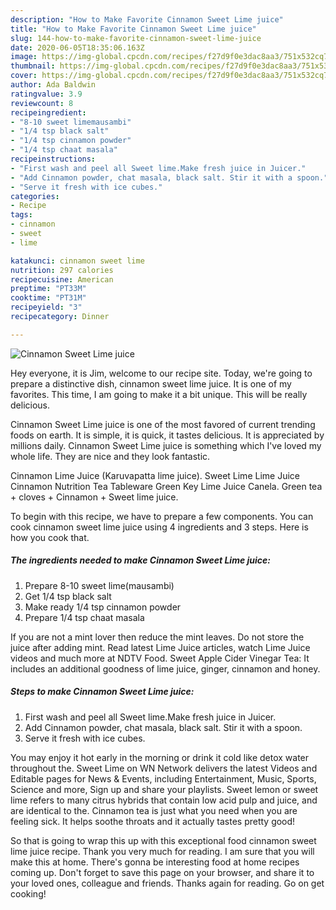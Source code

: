 ```yaml
---
description: "How to Make Favorite Cinnamon Sweet Lime juice"
title: "How to Make Favorite Cinnamon Sweet Lime juice"
slug: 144-how-to-make-favorite-cinnamon-sweet-lime-juice
date: 2020-06-05T18:35:06.163Z
image: https://img-global.cpcdn.com/recipes/f27d9f0e3dac8aa3/751x532cq70/cinnamon-sweet-lime-juice-recipe-main-photo.jpg
thumbnail: https://img-global.cpcdn.com/recipes/f27d9f0e3dac8aa3/751x532cq70/cinnamon-sweet-lime-juice-recipe-main-photo.jpg
cover: https://img-global.cpcdn.com/recipes/f27d9f0e3dac8aa3/751x532cq70/cinnamon-sweet-lime-juice-recipe-main-photo.jpg
author: Ada Baldwin
ratingvalue: 3.9
reviewcount: 8
recipeingredient:
- "8-10 sweet limemausambi"
- "1/4 tsp black salt"
- "1/4 tsp cinnamon powder"
- "1/4 tsp chaat masala"
recipeinstructions:
- "First wash and peel all Sweet lime.Make fresh juice in Juicer."
- "Add Cinnamon powder, chat masala, black salt. Stir it with a spoon."
- "Serve it fresh with ice cubes."
categories:
- Recipe
tags:
- cinnamon
- sweet
- lime

katakunci: cinnamon sweet lime 
nutrition: 297 calories
recipecuisine: American
preptime: "PT33M"
cooktime: "PT31M"
recipeyield: "3"
recipecategory: Dinner

---
```



![Cinnamon Sweet Lime juice](https://img-global.cpcdn.com/recipes/f27d9f0e3dac8aa3/751x532cq70/cinnamon-sweet-lime-juice-recipe-main-photo.jpg)

Hey everyone, it is Jim, welcome to our recipe site. Today, we're going to prepare a distinctive dish, cinnamon sweet lime juice. It is one of my favorites. This time, I am going to make it a bit unique. This will be really delicious.

Cinnamon Sweet Lime juice is one of the most favored of current trending foods on earth. It is simple, it is quick, it tastes delicious. It is appreciated by millions daily. Cinnamon Sweet Lime juice is something which I've loved my whole life. They are nice and they look fantastic.

Cinnamon Lime Juice (Karuvapatta lime juice). Sweet Lime Lime Juice Cinnamon Nutrition Tea Tableware Green Key Lime Juice Canela. Green tea + cloves + Cinnamon + Sweet lime juice.


To begin with this recipe, we have to prepare a few components. You can cook cinnamon sweet lime juice using 4 ingredients and 3 steps. Here is how you cook that.

<!--inarticleads1-->

##### The ingredients needed to make Cinnamon Sweet Lime juice:

1. Prepare 8-10 sweet lime(mausambi)
1. Get 1/4 tsp black salt
1. Make ready 1/4 tsp cinnamon powder
1. Prepare 1/4 tsp chaat masala


If you are not a mint lover then reduce the mint leaves. Do not store the juice after adding mint. Read latest Lime Juice articles, watch Lime Juice videos and much more at NDTV Food. Sweet Apple Cider Vinegar Tea: It includes an additional goodness of lime juice, ginger, cinnamon and honey. 

<!--inarticleads2-->

##### Steps to make Cinnamon Sweet Lime juice:

1. First wash and peel all Sweet lime.Make fresh juice in Juicer.
1. Add Cinnamon powder, chat masala, black salt. Stir it with a spoon.
1. Serve it fresh with ice cubes.


You may enjoy it hot early in the morning or drink it cold like detox water throughout the. Sweet Lime on WN Network delivers the latest Videos and Editable pages for News &amp; Events, including Entertainment, Music, Sports, Science and more, Sign up and share your playlists. Sweet lemon or sweet lime refers to many citrus hybrids that contain low acid pulp and juice, and are identical to the. Cinnamon tea is just what you need when you are feeling sick. It helps soothe throats and it actually tastes pretty good! 

So that is going to wrap this up with this exceptional food cinnamon sweet lime juice recipe. Thank you very much for reading. I am sure that you will make this at home. There's gonna be interesting food at home recipes coming up. Don't forget to save this page on your browser, and share it to your loved ones, colleague and friends. Thanks again for reading. Go on get cooking!
